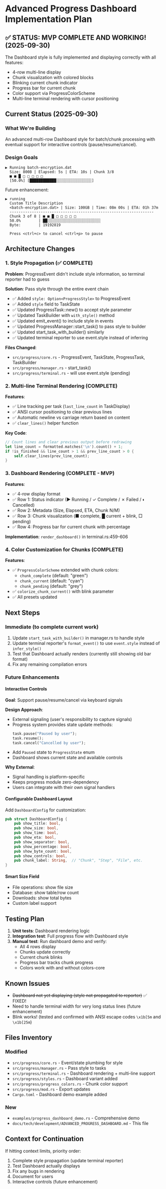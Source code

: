 # Advanced Progress Dashboard Implementation Plan

## ✅ STATUS: MVP COMPLETE AND WORKING! (2025-09-30)

The Dashboard style is fully implemented and displaying correctly with all features:
- 4-row multi-line display
- Chunk visualization with colored blocks
- Blinking current chunk indicator
- Progress bar for current chunk
- Color support via ProgressColorScheme
- Multi-line terminal rendering with cursor positioning

## Current Status (2025-09-30)

### What We're Building
An advanced multi-row Dashboard style for batch/chunk processing with eventual support for interactive controls (pause/resume/cancel).

### Design Goals
```
▶ Running batch-encryption.dat
  Size: 800B | Elapsed: 5s | ETA: 10s | Chunk 3/8
  ■ ■ █ □ □ □ □ □
  [50.0%] [████████████░░░░░░░░░░░░░░░░]
```

Future enhancement:
```
▶ running
  Custom Title Description
  <batch-encryption.dat> | Size: 100GB | Time: 08m 00s | ETA: 01h 37m
  -----------------------------------------------------------------
  Chunk 3 of 8 | ■ ■ █ □ □ □ □ □
  50.0%        | ██░░░░░░░░░░░░░░░░░░░░░░░░
  Byte:        | 19192819

  Press <ctrl+c> to cancel <ctrl+p> to pause
```

## Architecture Changes

### 1. Style Propagation (✅ COMPLETE)
**Problem**: ProgressEvent didn't include style information, so terminal reporter had to guess

**Solution**: Pass style through the entire event chain
- ✅ Added `style: Option<ProgressStyle>` to ProgressEvent
- ✅ Added `style` field to TaskState
- ✅ Updated ProgressTask::new() to accept style parameter
- ✅ Updated TaskBuilder with `with_style()` method
- ✅ Updated emit_event() to include style in events
- ✅ Updated ProgressManager::start_task() to pass style to builder
- ✅ Updated start_task_with_builder() similarly
- ✅ Updated terminal reporter to use event.style instead of inferring

**Files Changed**:
- `src/progress/core.rs` - ProgressEvent, TaskState, ProgressTask, TaskBuilder
- `src/progress/manager.rs` - start_task()
- `src/progress/terminal.rs` - will use event.style (pending)

### 2. Multi-line Terminal Rendering (COMPLETE)
**Features**:
- ✅ Line tracking per task (`last_line_count` in TaskDisplay)
- ✅ ANSI cursor positioning to clear previous lines
- ✅ Automatic newline vs carriage return based on content
- ✅ `clear_lines()` helper function

**Key Code**:
```rust
// Count lines and clear previous output before redrawing
let line_count = formatted.matches('\n').count() + 1;
if !is_finished && line_count > 1 && prev_line_count > 0 {
    self.clear_lines(prev_line_count);
}
```

### 3. Dashboard Rendering (COMPLETE - MVP)
**Features**:
- ✅ 4-row display format
- ✅ Row 1: Status indicator (▶ Running / ✓ Complete / ✗ Failed / ◐ Cancelled)
- ✅ Row 2: Metadata (Size, Elapsed, ETA, Chunk N/M)
- ✅ Row 3: Chunk visualization (■ complete, █ current + blink, □ pending)
- ✅ Row 4: Progress bar for current chunk with percentage

**Implementation**: `render_dashboard()` in terminal.rs:459-606

### 4. Color Customization for Chunks (COMPLETE)
**Features**:
- ✅ `ProgressColorScheme` extended with chunk colors:
  - `chunk_complete` (default: "green")
  - `chunk_current` (default: "cyan")
  - `chunk_pending` (default: "grey")
- ✅ `colorize_chunk_current()` with blink parameter
- ✅ All presets updated

## Next Steps

### Immediate (to complete current work)
1. Update `start_task_with_builder()` in manager.rs to handle style
2. Update terminal reporter's `format_event()` to use `event.style` instead of `infer_style()`
3. Test that Dashboard actually renders (currently still showing old bar format)
4. Fix any remaining compilation errors

### Future Enhancements

#### Interactive Controls
**Goal**: Support pause/resume/cancel via keyboard signals

**Design Approach**:
- External signaling (user's responsibility to capture signals)
- Progress system provides state update methods:
  ```rust
  task.pause("Paused by user");
  task.resume();
  task.cancel("Cancelled by user");
  ```
- Add `Paused` state to `ProgressState` enum
- Dashboard shows current state and available controls

**Why External**:
- Signal handling is platform-specific
- Keeps progress module zero-dependency
- Users can integrate with their own signal handlers

#### Configurable Dashboard Layout
Add `DashboardConfig` for customization:
```rust
pub struct DashboardConfig {
    pub show_title: bool,
    pub show_size: bool,
    pub show_time: bool,
    pub show_eta: bool,
    pub show_separator: bool,
    pub show_percentage: bool,
    pub show_byte_count: bool,
    pub show_controls: bool,
    pub chunk_label: String,  // "Chunk", "Step", "File", etc.
}
```

#### Smart Size Field
- File operations: show file size
- Database: show table/row count
- Downloads: show total bytes
- Custom label support

## Testing Plan

1. **Unit tests**: Dashboard rendering logic
2. **Integration test**: Full progress flow with Dashboard style
3. **Manual test**: Run dashboard demo and verify:
   - All 4 rows display
   - Chunks update correctly
   - Current chunk blinks
   - Progress bar tracks chunk progress
   - Colors work with and without colors-core

## Known Issues

- ~~Dashboard not yet displaying (style not propagated to reporter)~~ ✅ FIXED!
- Need to handle terminal width for very long status lines (future enhancement)
- Blink works! (tested and confirmed with ANSI escape codes `\x1b[5m` and `\x1b[25m`)

## Files Inventory

### Modified
- `src/progress/core.rs` - Event/state plumbing for style
- `src/progress/manager.rs` - Pass style to tasks
- `src/progress/terminal.rs` - Dashboard rendering + multi-line support
- `src/progress/styles.rs` - Dashboard variant added
- `src/progress/progress_colors.rs` - Chunk color support
- `src/progress/mod.rs` - Export updates
- `Cargo.toml` - Dashboard demo example added

### New
- `examples/progress_dashboard_demo.rs` - Comprehensive demo
- `docs/tech/development/ADVANCED_PROGRESS_DASHBOARD.md` - This file

## Context for Continuation

If hitting context limits, priority order:
1. Complete style propagation (update terminal reporter)
2. Test Dashboard actually displays
3. Fix any bugs in rendering
4. Document for users
5. Interactive controls (future enhancement)
